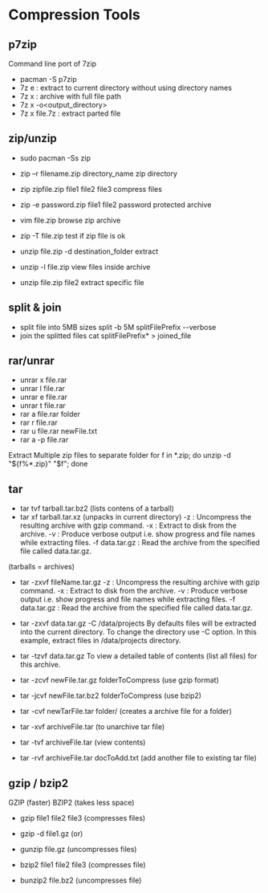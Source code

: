 # Compression Tools

## p7zip
Command line port of 7zip
- pacman -S p7zip
- 7z e <archive> : extract to current directory without using directory names
- 7z x <archive> : archive with full file path
- 7z x <archive> -o<output_directory>
- 7z x file.7z : extract parted file

## zip/unzip
- sudo pacman -Ss zip
- zip –r filename.zip directory_name
zip directory
- zip zipfile.zip file1 file2 file3
compress files
- zip -e password.zip file1 file2
password protected archive
- vim file.zip
browse zip archive
- zip -T file.zip
test if zip file is ok

- unzip file.zip -d destination_folder
extract
- unzip -l file.zip
view files inside archive
- unzip file.zip file2
extract specific file

## split & join
- split file into 5MB sizes
  split -b 5M splitFilePrefix --verbose
- join the splitted files
  cat splitFilePrefix* > joined_file


## rar/unrar
- unrar x file.rar
- unrar l file.rar
- unrar e file.rar
- unrar t file.rar
- rar a file.rar folder
- rar r file.rar
- rar u file.rar newFile.txt
- rar a -p file.rar



Extract Multiple zip files to separate folder
for f in *.zip; do unzip -d "${f%*.zip}" "$f"; done

## tar
- tar tvf tarball.tar.bz2 (lists contens of a tarball)
- tar xf tarball.tar.xz (unpacks in current directory)
-z : Uncompress the resulting archive with gzip command.
-x : Extract to disk from the archive.
-v : Produce verbose output i.e. show progress and file names while extracting files.
-f data.tar.gz : Read the archive from the specified file called data.tar.gz.

(tarballs = archives)

- tar -zxvf fileName.tar.gz
-z : Uncompress the resulting archive with gzip command.
-x : Extract to disk from the archive.
-v : Produce verbose output i.e. show progress and file names while extracting files.
-f data.tar.gz : Read the archive from the specified file called data.tar.gz.

- tar -zxvf data.tar.gz -C /data/projects
By defaults files will be extracted into the current directory.
To change the directory use -C option. In this example, extract files in /data/projects directory.

- tar -tzvf data.tar.gz
To view a detailed table of contents (list all files) for this archive.

- tar -zcvf newFile.tar.gz folderToCompress
(use gzip format)
- tar -jcvf newFile.tar.bz2 folderToCompress
(use bzip2)
- tar -cvf newTarFile.tar folder/
(creates a archive file for a folder)
- tar -xvf archiveFile.tar
(to unarchive tar file)
- tar -tvf archiveFile.tar
(view contents)
- tar -rvf archiveFile.tar docToAdd.txt
(add another file to existing tar file)


## gzip / bzip2
GZIP (faster)
BZIP2 (takes less space)

- gzip file1 file2 file3
(compresses files)
- gzip -d file1.gz (or)
- gunzip file.gz
(uncompresses files)

- bzip2 file1 file2 file3
(compresses file)
- bunzip2 file.bz2
(uncompresses file)


